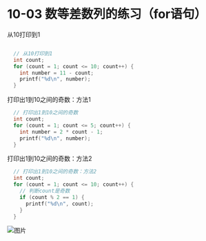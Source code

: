 # 10-03 数等差数列的练习（for语句）

从10打印到1
```c++

  // 从10打印到1
  int count;
  for (count = 1; count <= 10; count++) {
    int number = 11 - count;
    printf("%d\n", number);
  }
```

打印出1到10之间的奇数：方法1
```c++
  // 打印出1到10之间的奇数
  int count;
  for (count = 1; count <= 5; count++) {
    int number = 2 * count - 1;
    printf("%d\n", number);
  }
```

打印出1到10之间的奇数：方法2
```c++
  // 打印出1到10之间的奇数：方法2
  int count;
  for (count = 1; count <= 10; count++) {
    // 判断count是奇数
    if (count % 2 == 1) {
      printf("%d\n", count);
    }
  }
```


![图片](pics//pic-1.jpg)
